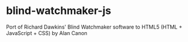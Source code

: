# blind-watchmaker-js

Port of Richard Dawkins' Blind Watchmaker software to HTML5 (HTML + JavaScript + CSS) by Alan Canon
